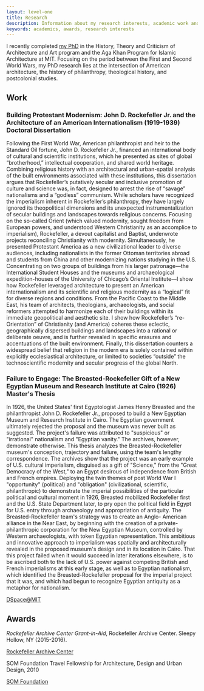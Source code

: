 ```yaml
---
layout: level-one
title: Research
description: Information about my research interests, academic work and awards.
keywords: academics, awards, research interests
---
```


I recently completed [my PhD](https://architecture.mit.edu/student/azra-dawood) in the History, Theory and Criticism of Architecture and Art program and the Aga Khan Program for Islamic Architecture at MIT. Focusing on the period between the First and Second World Wars, my PhD research lies at the intersection of American architecture, the history of philanthropy, theological history, and postcolonial studies.

## Work

### Building Protestant Modernism: John D. Rockefeller Jr. and the Architecture of an American Internationalism (1919-1939) <span class="label">Doctoral Dissertation</span>

Following the First World War, American philanthropist and heir to the Standard Oil fortune, John D. Rockefeller Jr., financed an international body of cultural and scientific institutions, which he presented as sites of global “brotherhood,” intellectual cooperation, and shared world heritage. Combining religious history with an architectural and urban-spatial analysis of the built environments associated with these institutions, this dissertation argues that Rockefeller’s putatively secular and inclusive promotion of culture and science was, in fact, designed to arrest the rise of “savage” nationalisms and a “godless” communism. While scholars have recognized the imperialism inherent in Rockefeller’s philanthropy, they have largely ignored its theopolitical dimensions and its unexpected instrumentalization of secular buildings and landscapes towards religious concerns. Focusing on the so-called Orient (which valued modernity, sought freedom from European powers, and understood Western Christianity as an accomplice to imperialism), Rockefeller, a devout capitalist and Baptist, underwrote projects reconciling Christianity with modernity. Simultaneously, he presented Protestant America as a new civilizational leader to diverse audiences, including nationalists in the former Ottoman territories abroad and students from China and other modernizing nations studying in the U.S. Concentrating on two groups of buildings from his larger patronage—the International Student Houses and the museums and archaeological expedition-houses of the University of Chicago’s Oriental Institute—I show how Rockefeller leveraged architecture to present an American internationalism and its scientific and religious modernity as a “logical” fit for diverse regions and conditions. From the Pacific Coast to the Middle East, his team of architects, theologians, archaeologists, and social reformers attempted to harmonize each of their buildings within its immediate geopolitical and aesthetic site. I show how Rockefeller’s “re-Orientation” of Christianity (and America) coheres these eclectic, geographically dispersed buildings and landscapes into a rational or deliberate oeuvre, and is further revealed in specific erasures and accentuations of the built environment. Finally, this dissertation counters a widespread belief that religion in the modern era is solely contained within explicitly ecclesiastical architecture, or limited to societies “outside” the technoscientific modernity and secular progress of the global North.

### Failure to Engage: The Breasted-Rockefeller Gift of a New Egyptian Museum and Research Institute at Cairo (1926) <span class="label">Master's Thesis</span>

In 1926, the United States' first Egyptologist James Henry Breasted and the philanthropist John D. Rockefeller Jr., proposed to build a New Egyptian Museum and Research Institute in Cairo. The Egyptian government ultimately rejected the proposal and the museum was never built as suggested. The project's failure was attributed to "suspicious" or "irrational" nationalism and "Egyptian vanity." The archives, however, demonstrate otherwise. This thesis analyzes the Breasted-Rockefeller museum's conception, trajectory and failure, using the team's lengthy correspondence. The archives show that the project was an early example of U.S. cultural imperialism, disguised as a gift of "Science," from the "Great Democracy of the West," to an Egypt desirous of independence from British and French empires. Deploying the twin themes of post World War I "opportunity" (political) and "obligation" (civilizational, scientific, philanthropic) to demonstrate the imperial possibilities of the particular political and cultural moment in 1926, Breasted mobilized Rockefeller first and the U.S. State Department later, to pry open the political field in Egypt for U.S. entry through archaeology and appropriation of antiquity. The Breasted-Rockefeller team's strategy was to create an Anglo- American alliance in the Near East, by beginning with the creation of a private-philanthropic corporation for the New Egyptian Museum, controlled by Western archaeologists, with token Egyptian representation. This ambitious and innovative approach to imperialism was spatially and architecturally revealed in the proposed museum's design and in its location in Cairo. That this project failed when it would succeed in later iterations elsewhere, is to be ascribed both to the lack of U.S. power against competing British and French imperialisms at this early stage, as well as to Egyptian nationalism, which identified the Breasted-Rockefeller proposal for the imperial project that it was, and which had begun to recognize Egyptian antiquity as a metaphor for nationalism.

<a href="http://hdl.handle.net/1721.1/59109" class="tiny button hollow"><i class="fa fa-file-pdf-o"></i> DSpace@MIT</a>

## Awards
_Rockefeller Archive Center Grant-in-Aid_, Rockefeller Archive Center. Sleepy Hollow, NY (2015-2016).

<a href="http://rockarch.org/publications/resrep/dawood.pdf" class="button tiny hollow"><i class="fa fa-file-pdf-o"></i> Rockefeller Archive Center</a>


SOM Foundation Travel Fellowship for Architecture, Design and Urban Design, 2010

<a href="http://www.somfoundation.som.com/fellow/azra-dawood" class="button tiny hollow"><i class="fa fa-file-pdf-o"></i> SOM Foundation</a>
